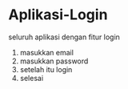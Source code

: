 # Aplikasi-Login
seluruh aplikasi dengan fitur login
1. masukkan email
2. masukkan password
3. setelah itu login
4. selesai
